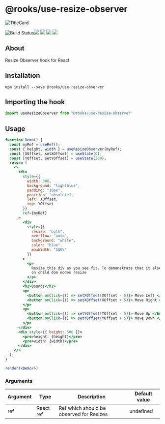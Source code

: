 # @rooks/use-resize-observer
![TitleCard](https://raw.githubusercontent.com/imbhargav5/rooks/HEAD/packages/resize-observer/title-card.svg)

![Build Status](https://github.com/imbhargav5/rooks/workflows/Node%20CI/badge.svg)![](https://img.shields.io/npm/v/@rooks/use-resize-observer/latest.svg) ![](https://img.shields.io/npm/l/@rooks/use-resize-observer.svg) ![](https://img.shields.io/npm/dt/@rooks/use-resize-observer.svg) ![](https://img.shields.io/david/imbhargav5/rooks.svg?path=packages%2Fresize-observer)




## About 
Resize Observer hook for React.
<br/>

## Installation

```
npm install --save @rooks/use-resize-observer
```

## Importing the hook

```javascript
import useResizeObserver from "@rooks/use-resize-observer"
```


## Usage

```jsx
function Demo() {
  const myRef = useRef();
  const { height, width } = useResizeObserver(myRef);
  const [XOffset, setXOffset] = useState(0);
  const [YOffset, setYOffset] = useState(300);
  return (
    <>
      <div
        style={{
          width: 300,
          background: "lightblue",
          padding: "10px",
          position: "absolute",
          left: XOffset,
          top: YOffset
        }}
        ref={myRef}
      >
        <div
          style={{
            resize: "both",
            overflow: "auto",
            background: "white",
            color: "blue",
            maxWidth: "100%"
          }}
        >
          <p>
            Resize this div as you see fit. To demonstrate that it also updates
            on child dom nodes resize
          </p>
        </div>
        <h2>Bounds</h2>
        <p>
          <button onClick={() => setXOffset(XOffset - 5)}> Move Left </button>
          <button onClick={() => setXOffset(XOffset + 5)}> Move Right </button>
        </p>
        <p>
          <button onClick={() => setYOffset(YOffset - 5)}> Move Up </button>
          <button onClick={() => setYOffset(YOffset + 5)}> Move Down </button>
        </p>
      </div>
      <div style={{ height: 500 }}>
        <pre>height: {height}</pre>
        <pre>width: {width}</pre>
      </div>
    </>
  );
}

render(<Demo/>)
```

### Arguments

| Argument | Type      | Description                                                                                       | Default value                                                           |
| -------- | --------- | ------------------------------------------------------------------------------------------------- | ----------------------------------------------------------------------- |
| ref      | React ref | Ref which should be observed for Resizes                                                        | undefined                                                               |

